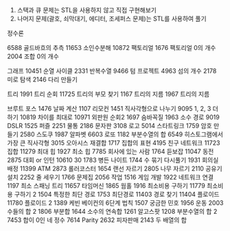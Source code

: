 1. 스택과 큐 문제는 STL을 사용하지 않고 직접 구현해보기
2. 나머지 문제(괄호, 쇠막대기, 에디터, 조세퍼스 문제)는 STL를 사용하여 풀기

정수론

6588 골드바흐의 추측
11653 소인수분해
10872 팩토리얼
1676 팩토리얼 0의 개수
2004 조합 0의 개수


그래프
10451 순열 사이클
2331 반복수열
9466 텀 프로젝트
4963 섬의 개수
2178 미로 탐색
2146 다리 만들기

트리
1991 트리 순회
11725 트리의 부모 찾기
1167 트리의 지름
1967 트리의 지름

브루트 포스
1476 날짜 계산 
1107 리모컨 
1451 직사각형으로 나누기
9095 1, 2, 3 더하기 
10819 차이를 최대로 
10971 외판원 순회2 
1697 숨바꼭질 
1963 소수 경로 
9019 DSLR
1525 퍼즐 
2251 물통 
2186 문자판 
3108 로고 
5014 스타트링크 
1759 암호 만들기 
2580 스도쿠 
1987 알파벳 
6603 로또 
1182 부분수열의 합
6549 히스토그램에서 가장 큰 직사각형
3015 오아시스 재결합
1717 집합의 표현
4195 친구 네트워크
11723 집합
11279 최대 힙
1927 최소 힙
7785 회사에 있는 사람
1764 듣보잡
11047 동전
2875 대회 or 인턴
10610 30
1783 병든 나이트
1744 수 묶기 다시풀기
1931 회의실배정
11399 ATM
2873 롤러코스터
1654 랜선 자르기
2805 나무 자르기
2110 공유기 설치
2252 줄 세우기 
1766 문제집 
2056 작업 
1516 게임 개발 
1922 네트워크 연결 
1197 최소 스패닝 트리 
11657 타임머신 
1865 웜홀
1916 최소비용 구하기 
11779 최소비용 구하기 2 
1504 특정한 최단 경로 
1753 최단경로 
11403 경로 찾기 
11404 플로이드 
11780 플로이드 2 
1389 케빈 베이컨의 6단계 법칙 
1507 궁금한 민호 
1956 운동 
2003 수들의 합 2 
1806 부분합 
1644 소수의 연속합 
1261 알고스팟 
1208 부분수열의 합 2
7453 합이 0인 네 정수
7614 Parity
2632 피자판매
2143 두 배열의 합